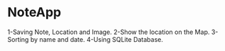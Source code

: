 # NoteApp

1-Saving Note, Location and Image.
2-Show the location on the Map.
3-Sorting by name and date.
4-Using SQLite Database.

